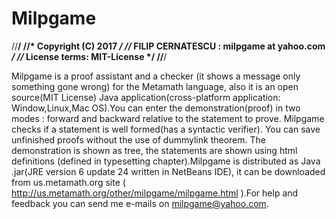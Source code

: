 # Milpgame

//********************************************************************/
//* Copyright (C) 2017                                               */
//* FILIP CERNATESCU : milpgame at yahoo.com                         */
//* License terms: MIT-License 	                                     */
//********************************************************************/

Milpgame is a proof assistant and a checker (it shows a message only something gone wrong) for
 the Metamath language, also it is an open source(MIT License) Java application(cross-platform application:
Window,Linux,Mac OS).You can enter  the demonstration(proof) in two modes : forward and backward  relative
 to the statement to prove. Milpgame checks if a statement is well formed(has a syntactic verifier). 
 You can save unfinished proofs without the use of dummylink theorem. The demonstration is shown as tree, 
the statements are shown  using html definitions (defined in typesetting chapter).Milpgame is distributed as
 Java .jar(JRE version 6 update 24 written in NetBeans IDE), it can be downloaded from  us.metamath.org site
(  http://us.metamath.org/other/milpgame/milpgame.html  ).For help and feedback you can send me e-mails 
on milpgame@yahoo.com.
